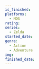 ```yaml
---
is_finished:
platforms:
  - NDS
rating:
series:
  - Zelda
started_date:
genre:
  - Action
  - Adventure
img:
finished_date:
---
```

